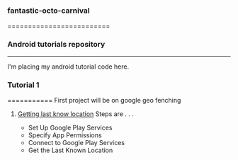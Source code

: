 ### fantastic-octo-carnival
=========================

###  Android tutorials repository
----------------------------

I'm placing my android tutorial code here.


### Tutorial 1
===========
First project will be on google geo fenching

1. [Getting last know location](https://github.com/AlaminBhuian/fantastic-octo-carnival)
	Steps are . . . 

	* Set Up Google Play Services
	* Specify App Permissions
	* Connect to Google Play Services
	* Get the Last Known Location


